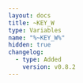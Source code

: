 ```yaml
---
layout: docs
title: ~KEY_W
type: Variables
name: "%~KEY_W%"
hidden: true
changelog:
  - type: Added
    version: v0.8.2
---
```

